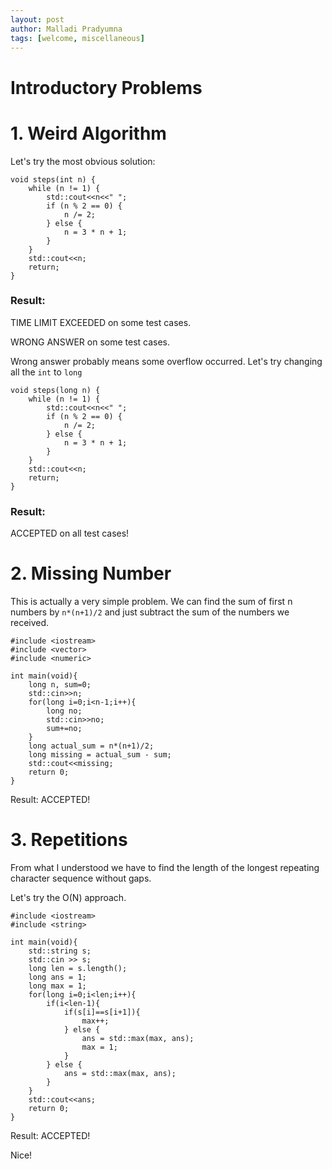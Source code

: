 ```yaml
---
layout: post
author: Malladi Pradyumna
tags: [welcome, miscellaneous]
---
```


# Introductory Problems

# 1. Weird Algorithm

Let's try the most obvious solution:
```
void steps(int n) {
    while (n != 1) {
        std::cout<<n<<" ";
        if (n % 2 == 0) {
            n /= 2;
        } else {
            n = 3 * n + 1;
        }
    }
    std::cout<<n;
    return;
}
```
### Result: 

TIME LIMIT EXCEEDED on some test cases.

WRONG ANSWER on some test cases.

Wrong answer probably means some overflow occurred. Let's try changing all the `int` to `long` 
```
void steps(long n) {
    while (n != 1) {
        std::cout<<n<<" ";
        if (n % 2 == 0) {
            n /= 2;
        } else {
            n = 3 * n + 1;
        }
    }
    std::cout<<n;
    return;
}
```

### Result:
ACCEPTED on all test cases!

# 2. Missing Number

This is actually a very simple problem. We can find the sum of first n numbers by `n*(n+1)/2` and just subtract the sum of the numbers we received.

```
#include <iostream>
#include <vector>
#include <numeric>

int main(void){
    long n, sum=0;
    std::cin>>n;
    for(long i=0;i<n-1;i++){
        long no;
        std::cin>>no;
        sum+=no;
    }
    long actual_sum = n*(n+1)/2;
    long missing = actual_sum - sum;
    std::cout<<missing;
    return 0;
}
```

Result: ACCEPTED!

# 3. Repetitions

From what I understood we have to find the length of the longest repeating character sequence without gaps.

Let's try the O(N) approach.

```
#include <iostream>
#include <string>

int main(void){
    std::string s;
    std::cin >> s;
    long len = s.length();
    long ans = 1;
    long max = 1;
    for(long i=0;i<len;i++){
        if(i<len-1){
            if(s[i]==s[i+1]){
                max++;
            } else {
                ans = std::max(max, ans);
                max = 1;
            }
        } else {
            ans = std::max(max, ans);
        }
    }
    std::cout<<ans;
    return 0;
}
```
Result: ACCEPTED!

Nice!